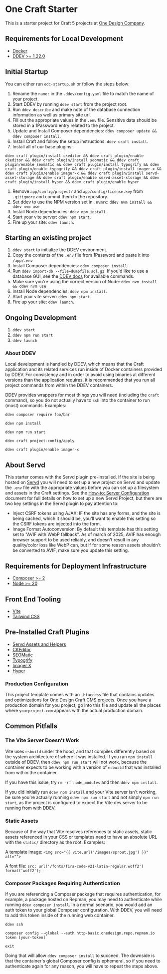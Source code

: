 # One Craft Starter

This is a starter project for Craft 5 projects at [One Design Company](https://onedesigncompany.com).

## Requirements for Local Development

- [Docker](https://www.docker.com/)
- [DDEV >= 1.22.0](https://ddev.com/)

## Initial Startup

You can either run `odc-startup.sh` or follow the steps below:

1. Rename the `name:` in the `.ddev/config.yaml` file to match the name of your project.
1. Start DDEV by running `ddev start` from the project root.
1. Run `ddev describe` and make note of the database connection information as well as primary site url.
1. Fill out the appropriate values in the `.env` file. Sensitive data should be stored in a 1Password entry related to the project.
1. Update and Install Composer dependencies: `ddev composer update && ddev composer install`.
1. Install Craft and follow the setup instructions: `ddev craft install`.
1. Install all of our base plugins:

```
ddev craft plugin/install ckeditor && ddev craft plugin/enable ckeditor && ddev craft plugin/install seomatic && ddev craft plugin/enable seomatic && ddev craft plugin/install typogrify && ddev craft plugin/enable typogrify && ddev craft plugin/install imager-x && ddev craft plugin/enable imager-x && ddev craft plugin/install servd-asset-storage && ddev craft plugin/enable servd-asset-storage && ddev craft plugin/install hyper && ddev craft plugin/enable hyper
```

1. Remove `app/config/project/` and `app/config/license.key` from `.gitignore` and commit them to the repository.
1. Set ddev to use the NPM version set in `.nvmrc`: `ddev nvm install && ddev nvm use`
1. Install Node dependencies: `ddev npm install`.
1. Start your vite server: `ddev npm start`.
1. Fire up your site: `ddev launch`.

## Starting an existing project

1. `ddev start` to initialize the DDEV environment.
1. Copy the contents of the `.env` file from 1Password and paste it into `/app/.env`
1. Install Composer dependencies: `ddev composer install`.
1. Run `ddev import-db --file=dumpfile.sql.gz`. If you'd like to use a database GUI, see the [DDEV docs](https://ddev.readthedocs.io/en/latest/users/usage/database-management/#database-guis) for available commands.
1. Make sure you're using the correct version of Node: `ddev nvm install && ddev nvm use`
1. Install Node dependencies: `ddev npm install`.
1. Start your vite server: `ddev npm start`.
1. Fire up your site: `ddev launch`.

## Ongoing Development

1. `ddev start`
2. `ddev npm run start`
3. `ddev launch`

### About DDEV

Local development is handled by DDEV, which means that the Craft application and its related services run inside of Docker containers provided by DDEV. For consistency and in order to avoid using binaries at different versions than the application requires, it is recommended that you run all project commands from within the DDEV containers.

DDEV provides wrappers for most things you will need (including the `craft` command), so you do not actually have to `ssh` into the container to run (most) commands. Examples:

`ddev composer require foo/bar`

`ddev npm install`

`ddev npm run start`

`ddev craft project-config/apply`

`ddev craft plugin/enable imager-x`

## About Servd

This starter comes with the Servd plugin pre-installed. If the site is being hosted on [Servd](https://servd.host/) you will need to set up a new project on Servd and update the `.env` file with the appropriate values before you can set up a filesystem and assets in the Craft settings. See the [How-to: Server Configuration](https://www.notion.so/onedesigncompany/How-to-Server-Configuration-8a359e7ba9444c7098b2c6bc3af51a2d?pvs=4) document for full details on how to set up a new Servd Project, but there are two key settings in the Servd plugin to pay attention to:

- Inject CSRF tokens using AJAX: IF the site has any forms, and the site is being cached, which it should be, you'll want to enable this setting so the CSRF tokens are injected into the form.
- Image Format Autoconversion: By default this template has this setting set to "AVIF with WebP fallback". As of march of 2025, AVIF has enough browser support to be used reliably, and doesn't result in any quality/color loss like WebP can, but if for some reason assets shouldn't be converted to AVIF, make sure you update this setting.

## Requirements for Deployment Infrastructure

- [Composer >= 2](https://getcomposer.org/)
- [Node >= 20](https://nodejs.org/en/)

## Front End Tooling

- [Vite](https://vitejs.dev/)
- [Tailwind CSS](https://tailwindcss.com/)

## Pre-Installed Craft Plugins

- [Servd Assets and Helpers](https://plugins.craftcms.com/servd-asset-storage)
- [CKEditor](https://plugins.craftcms.com/ckeditor)
- [SEOMatic](https://plugins.craftcms.com/seomatic)
- [Typogrify](https://plugins.craftcms.com/typogrify)
- [Imager X](https://plugins.craftcms.com/imager-x)
- [Hyper](https://plugins.craftcms.com/hyper)

### Production Configuration

This project template comes with an `.htaccess` file that contains updates and optimizations for One Design Craft CMS projects. Once you have a production domain for you project, go into this file and update all the places where `yourproject.com` appears with the actual production domain.

## Common Pitfalls

### The Vite Server Doesn't Work

Vite uses `esbuild` under the hood, and that compiles differently based on the system architecture of where it was installed. If you ran `npm install` outside of DDEV, then `ddev npm run start` will not work, because the container expects to be working with a version of `esbuild` that was installed from within the container.

If you have this issue, try `rm -rf node_modules` and then `ddev npm install`.

If you did initially run `ddev npm install` and your Vite server isn't working, be sure you're actually running `ddev npm run start` and not simply `npm run start`, as the project is configured to expect the Vite dev server to be running from with DDEV.

### Static Assets

Because of the way that Vite resolves references to static assets, static assets referenced in your CSS or templates need to have an absolute URL with the `static/` directory as the root. Examples:

A template image: `<img src="{{ vite.url('/images/sprout.jpg') }}" alt="">`

A font file: `src: url('/fonts/fira-code-v21-latin-regular.woff2') format('woff2');`

### Composer Packages Requiring Authentication

If you are referencing a Composer package that requires authentication, for example, a package hosted on Repman, you may need to authenticate while running `ddev composer install`. In a normal scenario, you would add an auth token to your global Composer configuration. With DDEV, you will need to add this token inside of the running web container.

`ddev ssh`

`composer config --global --auth http-basic.onedesign.repo.repman.io token [your-token]`

`exit`

Doing that will allow `ddev composer install` to succeed. The downside is that the container's global Composer config is ephemeral, so if you need to authenticate again for any reason, you will have to repeat the steps above.
